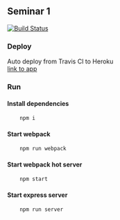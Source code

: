 ## Seminar 1

[![Build Status](https://travis-ci.org/vladpereskokov/BMSTU_graphics.svg?branch=deploy)](https://travis-ci.org/vladpereskokov/BMSTU_graphics)

### Deploy
Auto deploy from Travis CI to Heroku  
[link to app](https://bmstu-graphics.herokuapp.com)

### Run
#### Install dependencies
```bash
    npm i
```

#### Start webpack
```bash
    npm run webpack
```

#### Start webpack hot server
```bash
    npm start
```

#### Start express server
```bash
    npm run server
```
